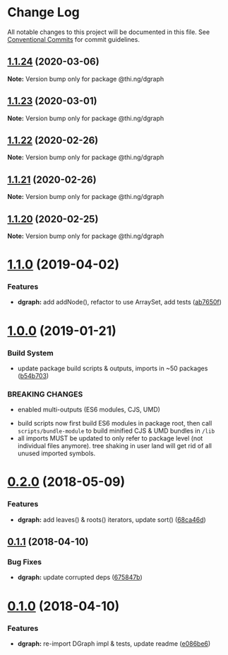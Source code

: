 # Change Log

All notable changes to this project will be documented in this file.
See [Conventional Commits](https://conventionalcommits.org) for commit guidelines.

## [1.1.24](https://github.com/thi-ng/umbrella/compare/@thi.ng/dgraph@1.1.23...@thi.ng/dgraph@1.1.24) (2020-03-06)

**Note:** Version bump only for package @thi.ng/dgraph





## [1.1.23](https://github.com/thi-ng/umbrella/compare/@thi.ng/dgraph@1.1.22...@thi.ng/dgraph@1.1.23) (2020-03-01)

**Note:** Version bump only for package @thi.ng/dgraph





## [1.1.22](https://github.com/thi-ng/umbrella/compare/@thi.ng/dgraph@1.1.21...@thi.ng/dgraph@1.1.22) (2020-02-26)

**Note:** Version bump only for package @thi.ng/dgraph





## [1.1.21](https://github.com/thi-ng/umbrella/compare/@thi.ng/dgraph@1.1.20...@thi.ng/dgraph@1.1.21) (2020-02-26)

**Note:** Version bump only for package @thi.ng/dgraph





## [1.1.20](https://github.com/thi-ng/umbrella/compare/@thi.ng/dgraph@1.1.19...@thi.ng/dgraph@1.1.20) (2020-02-25)

**Note:** Version bump only for package @thi.ng/dgraph





# [1.1.0](https://github.com/thi-ng/umbrella/compare/@thi.ng/dgraph@1.0.13...@thi.ng/dgraph@1.1.0) (2019-04-02)

### Features

* **dgraph:** add addNode(), refactor to use ArraySet, add tests ([ab7650f](https://github.com/thi-ng/umbrella/commit/ab7650f))

# [1.0.0](https://github.com/thi-ng/umbrella/compare/@thi.ng/dgraph@0.2.35...@thi.ng/dgraph@1.0.0) (2019-01-21)

### Build System

* update package build scripts & outputs, imports in ~50 packages ([b54b703](https://github.com/thi-ng/umbrella/commit/b54b703))

### BREAKING CHANGES

* enabled multi-outputs (ES6 modules, CJS, UMD)

- build scripts now first build ES6 modules in package root, then call
  `scripts/bundle-module` to build minified CJS & UMD bundles in `/lib`
- all imports MUST be updated to only refer to package level
  (not individual files anymore). tree shaking in user land will get rid of
  all unused imported symbols.

<a name="0.2.0"></a>
# [0.2.0](https://github.com/thi-ng/umbrella/compare/@thi.ng/dgraph@0.1.10...@thi.ng/dgraph@0.2.0) (2018-05-09)

### Features

* **dgraph:** add leaves() & roots() iterators, update sort() ([68ca46d](https://github.com/thi-ng/umbrella/commit/68ca46d))

<a name="0.1.1"></a>
## [0.1.1](https://github.com/thi-ng/umbrella/compare/@thi.ng/dgraph@0.1.0...@thi.ng/dgraph@0.1.1) (2018-04-10)

### Bug Fixes

* **dgraph:** update corrupted deps ([675847b](https://github.com/thi-ng/umbrella/commit/675847b))

<a name="0.1.0"></a>
# [0.1.0](https://github.com/thi-ng/umbrella/compare/@thi.ng/dgraph@0.0.3...@thi.ng/dgraph@0.1.0) (2018-04-10)

### Features

* **dgraph:** re-import DGraph impl & tests, update readme ([e086be6](https://github.com/thi-ng/umbrella/commit/e086be6))
